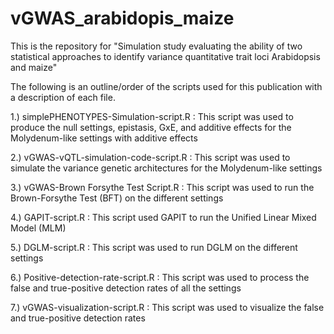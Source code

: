 # vGWAS_arabidopis_maize
This is the repository for "Simulation study evaluating the ability of two statistical approaches to identify variance quantitative trait loci Arabidopsis and maize" 

The following is an outline/order of the scripts used for this publication with a description of each file.

1.) simplePHENOTYPES-Simulation-script.R : This script was used to produce the null settings, epistasis, GxE, and additive effects for the Molydenum-like settings with additive effects

2.) vGWAS-vQTL-simulation-code-script.R : This script was used to simulate the variance genetic architectures for the Molydenum-like settings

3.) vGWAS-Brown Forsythe Test Script.R : This script was used to run the Brown-Forsythe Test (BFT) on the different settings

4.) GAPIT-script.R : This script used GAPIT to run the Unified Linear Mixed Model (MLM)

5.) DGLM-script.R : This script was used to run DGLM on the different settings

6.) Positive-detection-rate-script.R : This script was used to process the false and true-positive detection rates of all the settings

7.) vGWAS-visualization-script.R : This script was used to visualize the false and true-positive detection rates
